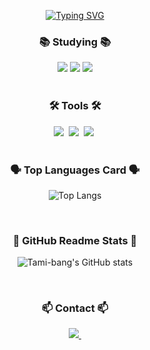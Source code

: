 <!--타이틀 부분-->
<p align="center">
  <a href="https://git.io/typing-svg">
    <img src="https://readme-typing-svg.demolab.com?font=VT323&size=50&duration=3000&pause=1000&color=000000&background=FFFFFF&width=500&height=90&lines=Tami-bang%E2%80%99s+Dev+Cloud+%E2%98%81%EF%B8%8F" alt="Typing SVG"/>
  </a>
</p>

<!--내용 부분-->
<h3 align="center">📚 Studying 📚</h3>
<div align="center">
 <img src="https://img.shields.io/badge/Java-007396?style=for-the-badge&logo=Java&logoColor=white"> 
 <img src="https://img.shields.io/badge/mysql-4479A1?style=for-the-badge&logo=mysql&logoColor=white">
 <img src="https://img.shields.io/badge/Amazon AWS-232F3E?style=for-the-badge&logo=amazonaws&logoColor=white">
</div>

<br>

<h3 align="center">🛠 Tools 🛠</h3>
<div align="center">
  <img src="https://img.shields.io/badge/git-F05033.svg?style=for-the-badge&logo=git&logoColor=white" />&nbsp
  <img src="https://img.shields.io/badge/github-181717.svg?style=for-the-badge&logo=github&logoColor=white" />&nbsp
  <img src="https://img.shields.io/badge/Notion-F3F3F3.svg?style=for-the-badge&logo=notion&logoColor=black" />&nbsp
</div>

<br>


<h3 align="center">🗣️ Top Languages Card 🗣️</h3>
<div align="center">
  
![Top Langs](https://github-readme-stats.vercel.app/api/top-langs/?username=anuraghazra&layout=compact)

</div>

<br>

<h3 align="center">🍎 GitHub Readme Stats 🍎</h3>
<div align="center">
  
![Tami-bang's GitHub stats](https://github-readme-stats.vercel.app/api?username=Tami-bang&show_icons=true&theme=radical)

</div>

<br>

<h3 align="center">📫 Contact 📫</h3>
<div align="center">
  <a href="mailto:vjihyunbangv@gmail.com">
    <img
      src="https://img.shields.io/badge/vjihyunbangv@gmail.com-D14836?style=for-the-badge&logo=gmail&logoColor=white"/>&nbsp
  </a>
</div>
